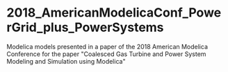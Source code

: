 # 2018_AmericanModelicaConf_PowerGrid_plus_PowerSystems
Modelica models presented in a paper of the 2018 American Modelica Conference for the paper "Coalesced Gas Turbine and Power System Modeling and Simulation using Modelica"
